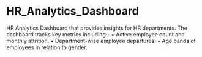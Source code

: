# HR_Analytics_Dashboard
HR Analytics Dashboard that provides insights for HR departments. The dashboard tracks key metrics including:-
• Active employee count and monthly attrition. 
• Department-wise employee departures. 
• Age bands of employees in relation to gender.

